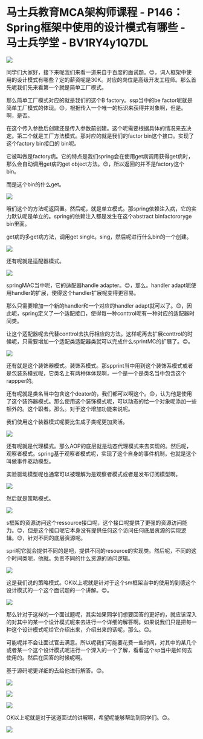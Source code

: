 # 马士兵教育MCA架构师课程 - P146：Spring框架中使用的设计模式有哪些 - 马士兵学堂 - BV1RY4y1Q7DL

![](img/99c074510f5ef1ad2fcef733a6fb3fac_0.png)

同学们大家好，接下来呢我们来看一道来自于百度的面试题。😊，词人框架中使用的设计模式有哪些？定的薪资呢是30K。对应的岗位是高级开发工程师。那么首先呢我们先来看第一个就是简单工厂模式。

那么简单工厂模式对应的就是我们的这个B factory。ssp当中的be factor呢就是简单工厂模式的体现。😊，根据传入一个唯一的标识来获得并对象啊，但是。啊，是否。

在这个传入参数后创建还是传入参数前创建。这个呢需要根据具体的情况来去决定。第二个就是工厂方法模式。那对应的就是我们的factor bin这个接口。实现了这个factory bin接口的 bin呢。

它被叫做是factory病。它的特点是我们spring会在使用get病调用获得get病时，那么会自动调用get病的get object方法。😊，所以返回的并不是factory这个 bin。

而是这个bin的什么get。

![](img/99c074510f5ef1ad2fcef733a6fb3fac_2.png)

哦们这个的方法呢返回置。然后呢，就是单立模式。那spring依赖注入病，它的实力默认呢是单立的。spring的依赖注入都是发生在这个abstract binfactororyge bin里面。

get病的多get病方法，调用get single。sing，然后呢进行什么bin的一个创建。

![](img/99c074510f5ef1ad2fcef733a6fb3fac_4.png)

还有呢就是适配器模式。

![](img/99c074510f5ef1ad2fcef733a6fb3fac_6.png)

springMAC当中呢，它的适配器handle adapter。😊，那么。handler adapt呢使用handler的扩展，使得这个handler扩展呢变得更容易。

那么只需要增加一个新的handler和一个对应的handler adapt就可以了。😊，因此呢，spring定义了一个适配接口，使得每一种conttrol呢有一种对应的适配器时间类。

让这个适配器呢去代替conttrol去执行相应的方法。这样呢再去扩展conttrol的时候呢，只需要增加一个适配类适配器类就可以完成什么sprintMC的扩展了。😊。



![](img/99c074510f5ef1ad2fcef733a6fb3fac_8.png)

还有就是这个装饰器模式。装饰系模式。那spprint当中用到这个装饰系模式或者是包装系模式呢，它类名上有两种体体现啊，一个是一个是类名当中包含这个rappper的。

还有呢就是类名当中包含这个deator的，我们都可以啊这个。😊，认为他是使用了这个装饰器模式。那么使用这个装饰模式呢，可以动态的给一个对象呢添加一些额外的。这个职者。那么。对于这个增加功能来说呢。

我们使用这个装器模式呢要比生成子类呢更加灵活。

![](img/99c074510f5ef1ad2fcef733a6fb3fac_10.png)

还有呢就是代理模式。那么AOP的底层就是动态代理模式来去实现的。然后呢，观察者模式。spring基于观察者模式呢，实现了这个自身的事件机制，也就是这个叫做事件驱动模型。

实验驱动模型呢也通常可以被理解为是观察者模式或者是发布订阅模型啊。

![](img/99c074510f5ef1ad2fcef733a6fb3fac_12.png)

然后就是策略模式。

![](img/99c074510f5ef1ad2fcef733a6fb3fac_14.png)

s框架的资源访问这个ressource接口呢，这个接口呢提供了更强的资源访问能力。😊，但是这个接口呢它本身没有提供任何这个访问任何底层资源的实现逻辑。😊，针对不同的底层资源呢。

spri呢它就会提供不同的是吧，提供不同的resource的实现类。然后呢，不同的这个时间类呢，他就。负责不同的什么资源的访问逻辑。



![](img/99c074510f5ef1ad2fcef733a6fb3fac_16.png)

这是我们说的策略模式。OK以上呢就是针对于这个sm框架当中的使用的到德这个设计模式的一个这个面试题的一个讲解。😊。



![](img/99c074510f5ef1ad2fcef733a6fb3fac_18.png)

那么针对于这样的一个面试题呢，其实如果同学们想要回答的更好的，就应该深入的对其中的某一个设计模式呢来去进行一个详细的解答啊。如果说我们只是把每一种这个设计模式呢给它介绍出来，介绍出来的话呢，那么。😊。

可能呢并不会让面试官去满意。所以呢我们可能要花费一些时间，对其中的某几个或者某一个这个设计模式呢进行一个深入的一个了解，看看这个sp当中是如何去使用的。然后在回答的时候呢啊。

基于源码呢更详细的去给他进行解答。😊。

![](img/99c074510f5ef1ad2fcef733a6fb3fac_20.png)

![](img/99c074510f5ef1ad2fcef733a6fb3fac_21.png)

![](img/99c074510f5ef1ad2fcef733a6fb3fac_22.png)

OK以上呢就是对于这道面试的讲解啊，希望呢能够帮助到同学们。😊。

![](img/99c074510f5ef1ad2fcef733a6fb3fac_24.png)